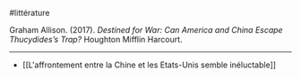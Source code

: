 #littérature 

Graham Allison. (2017). _Destined for War: Can America and China Escape Thucydides’s Trap?_ Houghton Mifflin Harcourt. 

---

- [[L'affrontement entre la Chine et les Etats-Unis semble inéluctable]]